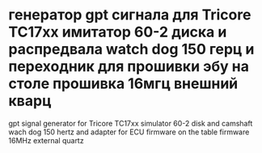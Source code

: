 # генератор gpt сигнала для Tricore TC17xx имитатор 60-2 диска и распредвала watch dog 150 герц и переходник для прошивки эбу на столе  прошивка 16мгц внешний кварц

gpt signal generator for Tricore TC17xx simulator 60-2 disk and camshaft wach dog 150 hertz and adapter for ECU firmware on the table firmware 16MHz external quartz
